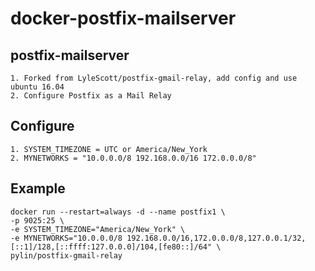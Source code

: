 # docker-postfix-mailserver

## postfix-mailserver

    1. Forked from LyleScott/postfix-gmail-relay, add config and use ubuntu 16.04
    2. Configure Postfix as a Mail Relay

## Configure

    1. SYSTEM_TIMEZONE = UTC or America/New_York
    2. MYNETWORKS = "10.0.0.0/8 192.168.0.0/16 172.0.0.0/8"

## Example

    docker run --restart=always -d --name postfix1 \
    -p 9025:25 \
    -e SYSTEM_TIMEZONE="America/New_York" \
    -e MYNETWORKS="10.0.0.0/8 192.168.0.0/16,172.0.0.0/8,127.0.0.1/32,[::1]/128,[::ffff:127.0.0.0]/104,[fe80::]/64" \
    pylin/postfix-gmail-relay
